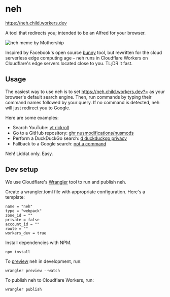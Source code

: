 # neh

<https://neh.child.workers.dev>

A tool that redirects you; intended to be an Alfred for your browser.

![neh meme by Mothership](https://mothership.sg/wp-content/uploads/2015/08/Neh.jpg)

Inspired by Facebook's open source [bunny](http://www.bunny1.org) tool, but
rewritten for the cloud serverless edge computing age – neh runs in Cloudflare
Workers on Cloudflare's edge servers located close to you. TL;DR it fast.

## Usage

The easiest way to use neh is to set <https://neh.child.workers.dev?=> as your
browser's default search engine. Then, run commands by typing their command
names followed by your query. If no command is detected, neh will just redirect
you to Google.

Here are some examples:

* Search YouTube: [yt rickroll](https://neh.child.workers.dev?=yt%20rickroll)
* Go to a GitHub repository: [ghr nusmodifications/nusmods](https://neh.child.workers.dev?=ghr%20nusmodifications/nusmods)
* Perform a DuckDuckGo search: [d duckduckgo privacy](https://neh.child.workers.dev?=d%20duckduckgo%20privacy)
* Fallback to a Google search: [not a command](https://neh.child.workers.dev?=not%20a%20command)

Neh! Liddat only. Easy.

## Dev setup

We use Cloudflare's [Wrangler](https://github.com/cloudflare/wrangler) tool to
run and publish neh.

Create a wrangler.toml file with appropriate configuration. Here's a template:

```
name = "neh"
type = "webpack"
zone_id = ""
private = false
account_id = ""
route = ""
workers_dev = true
```

Install dependencies with NPM.

```
npm install
```

To
[preview](https://developers.cloudflare.com/workers/quickstart/#preview-your-project)
neh in development, run:

```
wrangler preview --watch
```

To publish neh to Cloudflare Workers, run:

```
wrangler publish
```
